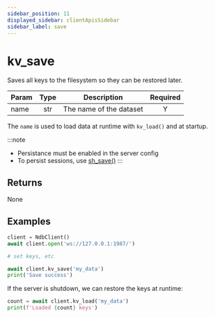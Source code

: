 ```yaml
---
sidebar_position: 11
displayed_sidebar: clientApisSidebar
sidebar_label: save
---
```


# kv_save
Saves all keys to the filesystem so they can be restored later.

|Param|Type|Description|Required|
|--|:-:|--|:-:|
|name|str|The name of the dataset|Y|

The `name` is used to load data at runtime with `kv_load()` and at startup.


:::note
- Persistance must be enabled in the server config
- To persist sessions, use [sh_save()](./sessions/Save)
:::


## Returns
None


## Examples


```py
client = NdbClient()
await client.open('ws://127.0.0.1:1987/')

# set keys, etc

await client.kv_save('my_data')
print('Save success')  
```

If the server is shutdown, we can restore the keys at runtime:

```py
count = await client.kv_load('my_data')
print(f'Loaded {count} keys')
```
